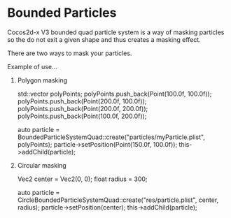 Bounded Particles
=================

Cocos2d-x V3 bounded quad particle system is a way of masking particles so the do not exit a given shape and thus creates a masking effect.

There are two ways to mask your particles.


Example of use...


1. Polygon masking

    std::vector<Point> polyPoints;
    polyPoints.push_back(Point(100.0f, 100.0f));
    polyPoints.push_back(Point(200.0f, 100.0f));
    polyPoints.push_back(Point(200.0f, 200.0f));
    polyPoints.push_back(Point(100.0f, 200.0f));

    auto particle = BoundedParticleSystemQuad::create("particles/myParticle.plist", polyPoints);
    particle->setPosition(Point(150.0f, 100.0f));
    this->addChild(particle);


2. Circular masking

    Vec2 center = Vec2(0, 0);
    float radius = 300;

    auto particle = CircleBoundedParticleSystemQuad::create("res/particle.plist", center, radius);
    particle->setPosition(center);
    this->addChild(particle);
